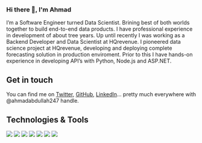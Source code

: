 ### Hi there 👋, I'm Ahmad
I’m a Software Engineer turned Data Scientist. Brining best of both worlds together to build end-to-end data products. I have professional experience in development of about tree years. Up until recently I was working as a Backend Developer and Data Scientist at HQrevenue. I pioneered data science project at HQrevenue, developing and deploying complete forecasting solution in production enviroment. Prior to this I have hands-on experience in developing API’s with Python, Node.js and ASP.NET.

## Get in touch
You can find me on [Twitter](https://twitter.com/http://twitter.com/ahmadabdullah02), [GitHub](http://github.com/ahmadabdullah247), [LinkedIn](https://www.linkedin.com/in/http://linkedin.com/in/ahmadabdullah247/)… pretty much everywhere with @ahmadabdullah247 handle.

## Technologies & Tools
![](https://img.shields.io/badge/IDE-VScode-informational?style=flat&logo=visual%20studio%20code&logoColor=white&color=2bbc8a)
![](https://img.shields.io/badge/Code-Python-informational?style=flat&logo=python&logoColor=white&color=2bbc8a)
![](https://img.shields.io/badge/Code-JavaScript-informational?style=flat&logo=javascript&logoColor=white&color=2bbc8a)
![](https://img.shields.io/badge/Deploy-Azure-informational?style=flat&logo=microsoft%20azure&logoColor=white&color=2bbc8a)
![](https://img.shields.io/badge/Deploy-Heruko-informational?style=flat&logo=heroku&logoColor=white&color=2bbc8a)
![](https://img.shields.io/badge/Framework-Flask-informational?style=flat&logo=flask&logoColor=white&color=2bbc8a)
![](https://img.shields.io/badge/Framework-Node.js-informational?style=flat&logo=node.js&logoColor=white&color=2bbc8a)





